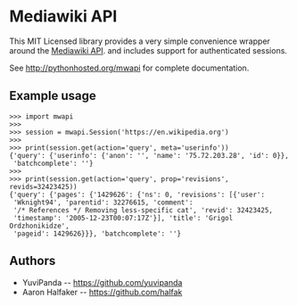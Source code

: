 # Mediawiki API

This MIT Licensed library provides a very simple convenience wrapper 
around the [Mediawiki API](http://www.mediawiki.org/wiki/API). and 
includes support for authenticated sessions.

See http://pythonhosted.org/mwapi for complete documentation.

## Example usage

    >>> import mwapi
    >>>
    >>> session = mwapi.Session('https://en.wikipedia.org')
    >>>
    >>> print(session.get(action='query', meta='userinfo'))
    {'query': {'userinfo': {'anon': '', 'name': '75.72.203.28', 'id': 0}},
     'batchcomplete': ''}
    >>>
    >>> print(session.get(action='query', prop='revisions', revids=32423425))
    {'query': {'pages': {'1429626': {'ns': 0, 'revisions': [{'user':
     'Wknight94', 'parentid': 32276615, 'comment':
     '/* References */ Removing less-specific cat', 'revid': 32423425,
     'timestamp': '2005-12-23T00:07:17Z'}], 'title': 'Grigol Ordzhonikidze',
     'pageid': 1429626}}}, 'batchcomplete': ''}


## Authors
* YuviPanda -- https://github.com/yuvipanda
* Aaron Halfaker -- https://github.com/halfak
